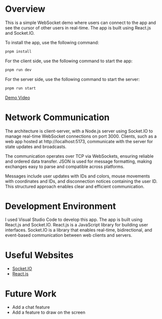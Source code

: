 # Overview

This is a simple WebSocket demo where users can connect to the app and see the cursor of other users in real-time. The app is built using React.js and Socket.IO.

To install the app, use the following command:

```bash
pnpm install
```

For the client side, use the following command to start the app:

```bash
pnpm run dev
```

For the server side, use the following command to start the server:

```bash
pnpm run start
```

[Demo Video](https://youtu.be/AuZu1HfiTfs)

# Network Communication

The architecture is client-server, with a Node.js server using Socket.IO to manage real-time WebSocket connections on port 3000. Clients, such as a web app hosted at http://localhost:5173, communicate with the server for state updates and broadcasts.

The communication operates over TCP via WebSockets, ensuring reliable and ordered data transfer. JSON is used for message formatting, making exchanges easy to parse and compatible across platforms.

Messages include user updates with IDs and colors, mouse movements with coordinates and IDs, and disconnection notices containing the user ID. This structured approach enables clear and efficient communication.

# Development Environment

I used Visual Studio Code to develop this app. The app is built using React.js and Socket.IO.
React.js is a JavaScript library for building user interfaces.
Socket.IO is a library that enables real-time, bidirectional, and event-based communication between web clients and servers.

# Useful Websites

- [Socket.IO](https://socket.io/)
- [React.js](https://reactjs.org/)

# Future Work

- Add a chat feature
- Add a feature to draw on the screen
